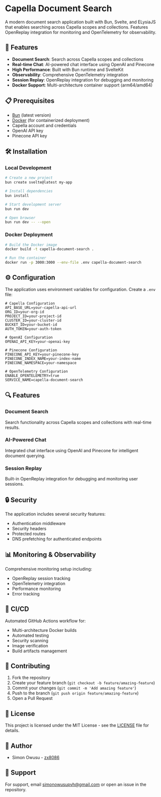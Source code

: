 # Capella Document Search

A modern document search application built with Bun, Svelte, and ELysiaJS that enables searching across Capella scopes and collections. Features OpenReplay integration for monitoring and OpenTelemetry for observability.

## 🚀 Features

- **Document Search**: Search across Capella scopes and collections
- **Real-time Chat**: AI-powered chat interface using OpenAI and Pinecone
- **High Performance**: Built with Bun runtime and SvelteKit
- **Observability**: Comprehensive OpenTelemetry integration
- **Session Replay**: OpenReplay integration for debugging and monitoring
- **Docker Support**: Multi-architecture container support (arm64/amd64)

## 📋 Prerequisites

- [Bun](https://bun.sh) (latest version)
- [Docker](https://www.docker.com/) (for containerized deployment)
- Capella account and credentials
- OpenAI API key
- Pinecone API key

## 🛠️ Installation

### Local Development

```bash
# Create a new project
bun create svelte@latest my-app

# Install dependencies
bun install

# Start development server
bun run dev

# Open browser
bun run dev -- --open
```

### Docker Deployment

```bash
# Build the Docker image
docker build -t capella-document-search .

# Run the container
docker run -p 3000:3000 --env-file .env capella-document-search
```

## ⚙️ Configuration

The application uses environment variables for configuration. Create a `.env` file:

```env
# Capella Configuration
API_BASE_URL=your-capella-api-url
ORG_ID=your-org-id
PROJECT_ID=your-project-id
CLUSTER_ID=your-cluster-id
BUCKET_ID=your-bucket-id
AUTH_TOKEN=your-auth-token

# OpenAI Configuration
OPENAI_API_KEY=your-openai-key

# Pinecone Configuration
PINECONE_API_KEY=your-pinecone-key
PINECONE_INDEX_NAME=your-index-name
PINECONE_NAMESPACE=your-namespace

# OpenTelemetry Configuration
ENABLE_OPENTELEMETRY=true
SERVICE_NAME=capella-document-search
```

## 🔍 Features

### Document Search
Search functionality across Capella scopes and collections with real-time results.

### AI-Powered Chat
Integrated chat interface using OpenAI and Pinecone for intelligent document querying.

### Session Replay
Built-in OpenReplay integration for debugging and monitoring user sessions.

## 🔒 Security

The application includes several security features:

- Authentication middleware
- Security headers
- Protected routes
- DNS prefetching for authenticated endpoints

## 📊 Monitoring & Observability

Comprehensive monitoring setup including:

- OpenReplay session tracking
- OpenTelemetry integration
- Performance monitoring
- Error tracking

## 🚀 CI/CD

Automated GitHub Actions workflow for:

- Multi-architecture Docker builds
- Automated testing
- Security scanning
- Image verification
- Build artifacts management

## 🤝 Contributing

1. Fork the repository
2. Create your feature branch (`git checkout -b feature/amazing-feature`)
3. Commit your changes (`git commit -m 'Add amazing feature'`)
4. Push to the branch (`git push origin feature/amazing-feature`)
5. Open a Pull Request

## 📄 License

This project is licensed under the MIT License - see the [LICENSE](LICENSE) file for details.

## 👥 Author

- Simon Owusu - [zx8086](https://github.com/zx8086)

## 📧 Support

For support, email simonowusupvh@gmail.com or open an issue in the repository.
